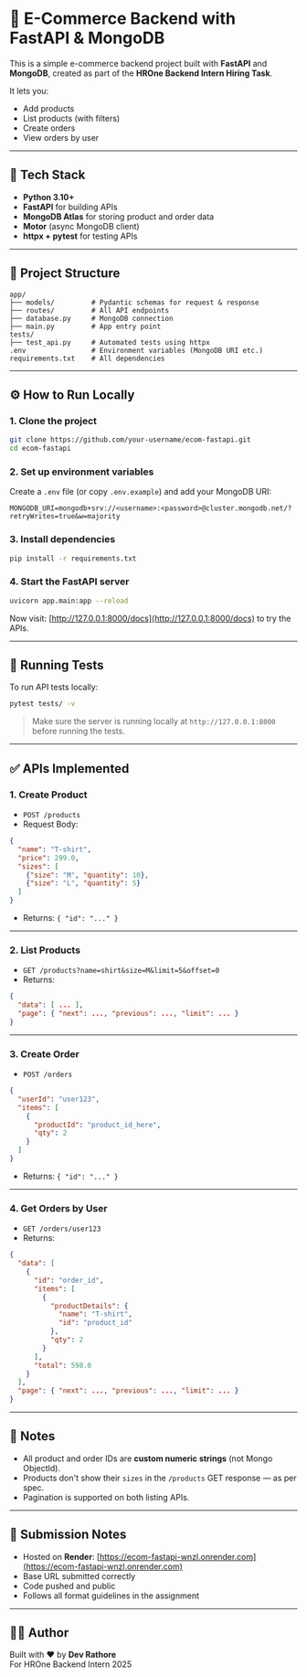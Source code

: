 # 🛒 E-Commerce Backend with FastAPI & MongoDB

This is a simple e-commerce backend project built with **FastAPI** and **MongoDB**, created as part of the **HROne Backend Intern Hiring Task**.

It lets you:

- Add products
- List products (with filters)
- Create orders
- View orders by user

---

## 🚀 Tech Stack

- **Python 3.10+**
- **FastAPI** for building APIs
- **MongoDB Atlas** for storing product and order data
- **Motor** (async MongoDB client)
- **httpx + pytest** for testing APIs

---

## 📁 Project Structure

```
app/
├── models/         # Pydantic schemas for request & response
├── routes/         # All API endpoints
├── database.py     # MongoDB connection
├── main.py         # App entry point
tests/
├── test_api.py     # Automated tests using httpx
.env                # Environment variables (MongoDB URI etc.)
requirements.txt    # All dependencies
```

---

## ⚙️ How to Run Locally

### 1. Clone the project
```bash
git clone https://github.com/your-username/ecom-fastapi.git
cd ecom-fastapi
```

### 2. Set up environment variables

Create a `.env` file (or copy `.env.example`) and add your MongoDB URI:

```
MONGODB_URI=mongodb+srv://<username>:<password>@cluster.mongodb.net/?retryWrites=true&w=majority
```

### 3. Install dependencies

```bash
pip install -r requirements.txt
```

### 4. Start the FastAPI server

```bash
uvicorn app.main:app --reload
```

Now visit: [http://127.0.0.1:8000/docs](http://127.0.0.1:8000/docs) to try the APIs.

---

## 🔬 Running Tests

To run API tests locally:

```bash
pytest tests/ -v
```

> Make sure the server is running locally at `http://127.0.0.1:8000` before running the tests.

---

## ✅ APIs Implemented

### 1. Create Product
- `POST /products`
- Request Body:
```json
{
  "name": "T-shirt",
  "price": 299.0,
  "sizes": [
    {"size": "M", "quantity": 10},
    {"size": "L", "quantity": 5}
  ]
}
```
- Returns: `{ "id": "..." }`

---

### 2. List Products
- `GET /products?name=shirt&size=M&limit=5&offset=0`
- Returns:
```json
{
  "data": [ ... ],
  "page": { "next": ..., "previous": ..., "limit": ... }
}
```

---

### 3. Create Order
- `POST /orders`
```json
{
  "userId": "user123",
  "items": [
    {
      "productId": "product_id_here",
      "qty": 2
    }
  ]
}
```
- Returns: `{ "id": "..." }`

---

### 4. Get Orders by User
- `GET /orders/user123`
- Returns:
```json
{
  "data": [
    {
      "id": "order_id",
      "items": [
        {
          "productDetails": {
            "name": "T-shirt",
            "id": "product_id"
          },
          "qty": 2
        }
      ],
      "total": 598.0
    }
  ],
  "page": { "next": ..., "previous": ..., "limit": ... }
}
```

---

## 🧠 Notes

- All product and order IDs are **custom numeric strings** (not Mongo ObjectId).
- Products don't show their `sizes` in the `/products` GET response — as per spec.
- Pagination is supported on both listing APIs.

---

## 🤝 Submission Notes

- Hosted on **Render**: [https://ecom-fastapi-wnzl.onrender.com](https://ecom-fastapi-wnzl.onrender.com)
- Base URL submitted correctly
- Code pushed and public
- Follows all format guidelines in the assignment

---

## 🙋‍♂️ Author

Built with ❤️ by **Dev Rathore**  
For HROne Backend Intern 2025
